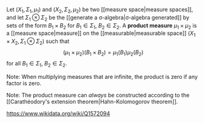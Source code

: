 Let $(X_1,\Sigma_1,\mu_1)$ and $(X_2,\Sigma_2,\mu_2)$ be two [[measure space|measure spaces]], and let $\Sigma_1\otimes \Sigma_2$ be the [[generate a σ-algebra|σ-algebra generated]] by sets of the form $B_1\times B_2$ for $B_1\in \Sigma_1$, $B_2\in \Sigma_2$. A **product measure** $\mu_1\times \mu_2$ is a [[measure space|measure]] on the [[measurable|measurable space]] $(X_1\times X_2, \Sigma_1\otimes\Sigma_2)$ such that $$(\mu_1\times\mu_2)(B_1\times B_2) = \mu_1(B_1)\mu_2(B_2)$$ for all $B_1\in \Sigma_1$, $B_2\in \Sigma_2$. 

Note: When multiplying measures that are infinite, the product is zero if any factor is zero.

Note: The product measure can *always* be constructed according to the [[Carathéodory's extension theorem|Hahn-Kolomogorov theorem]].

https://www.wikidata.org/wiki/Q1572094
